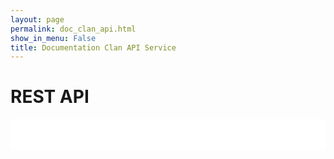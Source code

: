 ```yaml
---
layout: page
permalink: doc_clan_api.html
show_in_menu: False
title: Documentation Clan API Service
---
```


# REST API

<link rel="stylesheet" type="text/css" href="swagger_res/swagger-ui.css" />
<script src="swagger_res/swagger-ui-bundle.js" charset="UTF-8"> </script>
<script src="swagger_res/swagger-ui-standalone-preset.js" charset="UTF-8"> </script>
<script>
  window.onload = function() {
    window.ui = SwaggerUIBundle({
      url: "openapi_files/ms_clan_api.json",
      dom_id: '#swagger-ui',
      deepLinking: true,
      supportedSubmitMethods: [],
      presets: [
        SwaggerUIBundle.presets.apis
      ],
      plugins: [
        SwaggerUIBundle.plugins.DownloadUrl
      ]});
  };
</script>

<div style="background-color: #fff;padding: 25px">
    <div id="swagger-ui"></div>
</div>

